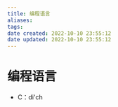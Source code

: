 ```yaml
---
title: 编程语言
aliases: 
tags: 
date created: 2022-10-10 23:55:12
date updated: 2022-10-10 23:55:12
---
```


# 编程语言

- C：di'ch